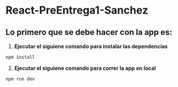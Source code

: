 # React-PreEntrega1-Sanchez


## Lo primero que se debe hacer con la app es:


1. **Ejecutar el siguiene comando para instalar las dependencias**

`npm install`

2. **Ejecutar el siguiene comando para correr la app en local**

`npm run dev`